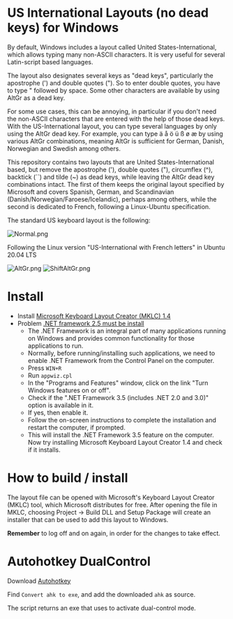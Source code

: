 # US International Layouts (no dead keys) for Windows

By default, Windows includes a layout called United States-International, which allows typing many non-ASCII characters. It is very useful for several Latin-script based languages.

The layout also designates several keys as "dead keys", particularly the apostrophe (') and double quotes ("). So to enter double quotes, you have to type " followed by space. Some other characters are available by using AltGr as a dead key.

For some use cases, this can be annoying, in particular if you don't need the non-ASCII characters that are entered with the help of those dead keys. With the US-International layout, you can type several languages by only using the AltGr dead key. For example, you can type ä å ö ü ß ø æ by using various AltGr combinations, meaning AltGr is sufficient for German, Danish, Norwegian and Swedish among others.

This repository contains two layouts that are United States-International based, but remove the apostrophe ('), double quotes ("), circumflex (^), backtick (``) and tilde (~) as dead keys, while leaving the AltGr dead key combinations intact. The first of them keeps the original layout specified by Microsoft and covers Spanish, German, and Scandinavian (Danish/Norwegian/Faroese/Icelandic), perhaps among others, while the second is dedicated to French, following a Linux-Ubuntu specification.

The standard US keyboard layout is the following:

![Normal.png](Normal.jpg)

Following the Linux version "US-International with French letters" in Ubuntu 20.04 LTS

![AltGr.png](AltGr.jpg)
![ShiftAltGr.png](ShiftAltGr.jpg)

# Install

- Install [Microsoft Keyboard Layout Creator (MKLC) 1.4](https://www.microsoft.com/en-us/download/details.aspx?id=22339)
- Problem [.NET framework 2.5 must be install](https://answers.microsoft.com/en-us/windows/forum/windows_10-hardware/microsoft-keyboard-layout-creator-14-instalation/092881f1-470b-4a66-889f-59e868c6b25a)
  - The .NET Framework is an integral part of many applications running on Windows
  and provides common functionality for those applications to run.
  - Normally, before running/installing such applications, we need to enable .NET
  Framework from the Control Panel on the computer.
  - Press `WIN+R`
  - Run `appwiz.cpl`
  - In the "Programs and Features" window, click on the link "Turn Windows features on or off".
  - Check if the ".NET Framework 3.5 (includes .NET 2.0 and 3.0)" option is available in it.
  - If yes, then enable it.
  - Follow the on-screen instructions to complete the installation and restart the computer, if prompted.
  - This will install the .NET Framework 3.5 feature on the computer.
    Now try installing Microsoft Keyboard Layout Creator 1.4 and check if it installs.

# How to build / install

The layout file can be opened with Microsoft's Keyboard Layout Creator (MKLC) tool, which Microsoft distributes for free. After opening the file in MKLC, choosing Project -> Build DLL and Setup Package will create an installer that can be used to add this layout to Windows.

**Remember** to log off and on again, in order for the changes to take effect.

# Autohotkey DualControl

Download [Autohotkey](https://www.autohotkey.com/)

Find `Convert ahk to exe`, and add the downloaded `ahk` as source.

The script returns an exe that uses to activate dual-control mode.
